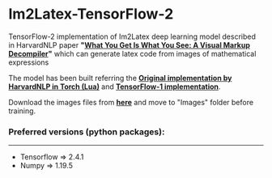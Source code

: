 # Im2Latex-TensorFlow-2
TensorFlow-2 implementation of Im2Latex deep learning model described in HarvardNLP paper **"[What You Get Is What You See:
A Visual Markup Decompiler]([https://arxiv.org/abs/1609.04938](https://arxiv.org/pdf/1609.04938v1.pdf))"** which can generate latex code from images of mathematical expressions 

The model has been built referring the **[Original implementation by HarvardNLP in Torch (Lua)](https://github.com/harvardnlp/im2markup)** and **[TensorFlow-1 implementation](https://github.com/ritheshkumar95/im2latex-tensorflow)**.

Download the images files from **[here](https://drive.google.com/file/d/18JW6Dn0M1T_YiANeMfM14tjXMnAXxt-l/view?usp=sharing)** and move to "Images" folder before training.

### Preferred versions (python packages):
---

- Tensorflow => 2.4.1
- Numpy => 1.19.5
